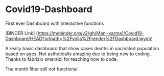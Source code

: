 # Covid19-Dashboard
First ever Dashboard with interactive functions 

[BINDER Link] (https://mybinder.org/v2/gh/Mani-varma1/Covid19-Dashboard/HEAD?urlpath=%2Fvoila%2Frender%2FDashboard.ipynb)


A really basic dashboard that show cases deaths in vacinated population based on ages. Not asthetically amazing due to being new to coding.
Thanks to fabrizio smeraldi for teaching how to code.


The month filter still not functional
